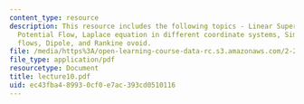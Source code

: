 ```yaml
---
content_type: resource
description: This resource includes the following topics - Linear Superposition for
  Potential Flow, Laplace equation in different coordinate systems, Simple Potential
  flows, Dipole, and Rankine ovoid.
file: /media/https%3A/open-learning-course-data-rc.s3.amazonaws.com/2-20-marine-hydrodynamics-13-021-spring-2005/ec43fba489930cf0e7ac393cd0510116_lecture10.pdf
file_type: application/pdf
resourcetype: Document
title: lecture10.pdf
uid: ec43fba4-8993-0cf0-e7ac-393cd0510116
---
```

